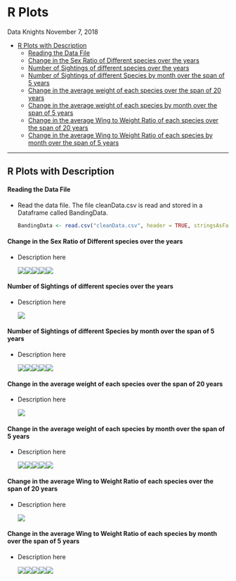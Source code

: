 R Plots
================
Data Knights
November 7, 2018

-   [R Plots with Description](#r-plots-with-description)
    -   [Reading the Data File](#reading-the-data-file)
    -   [Change in the Sex Ratio of Different species over the years](#change-in-the-sex-ratio-of-different-species-over-the-years)
    -   [Number of Sightings of different species over the years](#number-of-sightings-of-different-species-over-the-years)
    -   [Number of Sightings of different Species by month over the span of 5 years](#number-of-sightings-of-different-species-by-month-over-the-span-of-5-years)
    -   [Change in the average weight of each species over the span of 20 years](#change-in-the-average-weight-of-each-species-over-the-span-of-20-years)
    -   [Change in the average weight of each species by month over the span of 5 years](#change-in-the-average-weight-of-each-species-by-month-over-the-span-of-5-years)
    -   [Change in the average Wing to Weight Ratio of each species over the span of 20 years](#change-in-the-average-wing-to-weight-ratio-of-each-species-over-the-span-of-20-years)
    -   [Change in the average Wing to Weight Ratio of each species by month over the span of 5 years](#change-in-the-average-wing-to-weight-ratio-of-each-species-by-month-over-the-span-of-5-years)

------------------------------------------------------------------------

R Plots with Description
------------------------

#### Reading the Data File

-   Read the data file. The file cleanData.csv is read and stored in a Dataframe called BandingData.

    ``` r
    BandingData <- read.csv("cleanData.csv", header = TRUE, stringsAsFactors = FALSE)
    ```

#### Change in the Sex Ratio of Different species over the years

-   Description here

    ![](plots_files/figure-markdown_github/unnamed-chunk-3-1.png)![](plots_files/figure-markdown_github/unnamed-chunk-3-2.png)![](plots_files/figure-markdown_github/unnamed-chunk-3-3.png)![](plots_files/figure-markdown_github/unnamed-chunk-3-4.png)![](plots_files/figure-markdown_github/unnamed-chunk-3-5.png)

#### Number of Sightings of different species over the years

-   Description here

    ![](plots_files/figure-markdown_github/unnamed-chunk-4-1.png)

#### Number of Sightings of different Species by month over the span of 5 years

-   Description here

    ![](plots_files/figure-markdown_github/unnamed-chunk-5-1.png)![](plots_files/figure-markdown_github/unnamed-chunk-5-2.png)![](plots_files/figure-markdown_github/unnamed-chunk-5-3.png)![](plots_files/figure-markdown_github/unnamed-chunk-5-4.png)![](plots_files/figure-markdown_github/unnamed-chunk-5-5.png)

#### Change in the average weight of each species over the span of 20 years

-   Description here

    ![](plots_files/figure-markdown_github/unnamed-chunk-6-1.png)

#### Change in the average weight of each species by month over the span of 5 years

-   Description here

    ![](plots_files/figure-markdown_github/unnamed-chunk-7-1.png)![](plots_files/figure-markdown_github/unnamed-chunk-7-2.png)![](plots_files/figure-markdown_github/unnamed-chunk-7-3.png)![](plots_files/figure-markdown_github/unnamed-chunk-7-4.png)![](plots_files/figure-markdown_github/unnamed-chunk-7-5.png)

#### Change in the average Wing to Weight Ratio of each species over the span of 20 years

-   Description here

    ![](plots_files/figure-markdown_github/unnamed-chunk-8-1.png)

#### Change in the average Wing to Weight Ratio of each species by month over the span of 5 years

-   Description here

    ![](plots_files/figure-markdown_github/unnamed-chunk-9-1.png)![](plots_files/figure-markdown_github/unnamed-chunk-9-2.png)![](plots_files/figure-markdown_github/unnamed-chunk-9-3.png)![](plots_files/figure-markdown_github/unnamed-chunk-9-4.png)![](plots_files/figure-markdown_github/unnamed-chunk-9-5.png)
